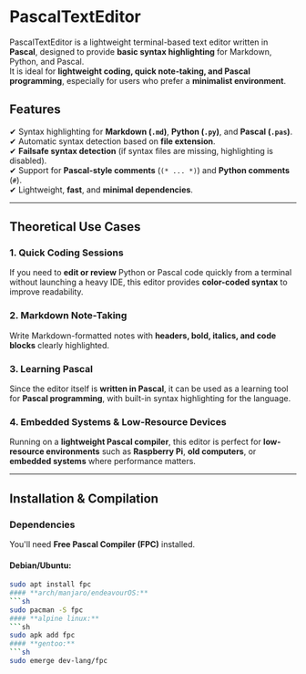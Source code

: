# PascalTextEditor  

PascalTextEditor is a lightweight terminal-based text editor written in **Pascal**, designed to provide **basic syntax highlighting** for Markdown, Python, and Pascal.  
It is ideal for **lightweight coding, quick note-taking, and Pascal programming**, especially for users who prefer a **minimalist environment**.  

## **Features**  
✔ Syntax highlighting for **Markdown (`.md`)**, **Python (`.py`)**, and **Pascal (`.pas`)**.  
✔ Automatic syntax detection based on **file extension**.  
✔ **Failsafe syntax detection** (if syntax files are missing, highlighting is disabled).  
✔ Support for **Pascal-style comments** (`(* ... *)`) and **Python comments** (`#`).  
✔ Lightweight, **fast**, and **minimal dependencies**.  

---

## **Theoretical Use Cases**  

### **1. Quick Coding Sessions**  
If you need to **edit or review** Python or Pascal code quickly from a terminal without launching a heavy IDE, this editor provides **color-coded syntax** to improve readability.  

### **2. Markdown Note-Taking**  
Write Markdown-formatted notes with **headers, bold, italics, and code blocks** clearly highlighted.  

### **3. Learning Pascal**  
Since the editor itself is **written in Pascal**, it can be used as a learning tool for **Pascal programming**, with built-in syntax highlighting for the language.  

### **4. Embedded Systems & Low-Resource Devices**  
Running on a **lightweight Pascal compiler**, this editor is perfect for **low-resource environments** such as **Raspberry Pi**, **old computers**, or **embedded systems** where performance matters.  

---

## **Installation & Compilation**  

### **Dependencies**  
You'll need **Free Pascal Compiler (FPC)** installed.  

#### **Debian/Ubuntu:**  
```sh
sudo apt install fpc
#### **arch/manjaro/endeavourOS:**
```sh 
sudo pacman -S fpc
#### **alpine linux:**
```sh
sudo apk add fpc
#### **gentoo:**
```sh
sudo emerge dev-lang/fpc




